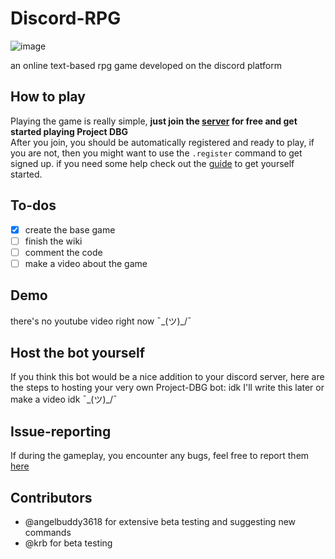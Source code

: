 # Discord-RPG

![image](https://repository-images.githubusercontent.com/343314273/410a423d-07ac-4c1e-9a87-48be1afa3537)

an online text-based rpg game developed on the discord platform

## How to play

Playing the game is really simple, **just join the [server](https://discord.gg/8jtZxk682h) for free and get started playing Project DBG** \
After you join, you should be automatically registered and ready to play, if you are not, then you might want to use the `.register` command to get signed up.
if you need some help check out the [guide](https://github.com/Graves451/Project-DBG/wiki) to get yourself started.

## To-dos

- [x] create the base game
- [ ] finish the wiki
- [ ] comment the code
- [ ] make a video about the game

## Demo

there's no youtube video right now ¯\_(ツ)_/¯

## Host the bot yourself

If you think this bot would be a nice addition to your discord server, here are the steps to hosting your very own Project-DBG bot:
idk I'll write this later or make a video idk ¯\_(ツ)_/¯

## Issue-reporting

If during the gameplay, you encounter any bugs, feel free to report them [here](https://github.com/Graves451/Project-DBG/issues)

## Contributors

- @angelbuddy3618 for extensive beta testing and suggesting new commands
- @krb for beta testing
